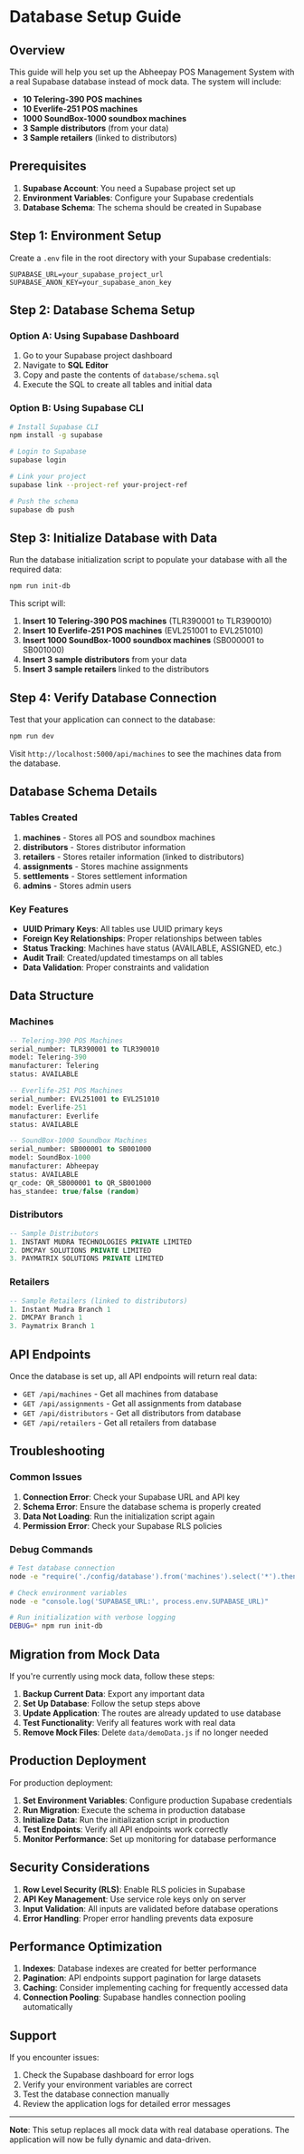 # Database Setup Guide

## Overview

This guide will help you set up the Abheepay POS Management System with a real Supabase database instead of mock data. The system will include:

- **10 Telering-390 POS machines**
- **10 Everlife-251 POS machines**  
- **1000 SoundBox-1000 soundbox machines**
- **3 Sample distributors** (from your data)
- **3 Sample retailers** (linked to distributors)

## Prerequisites

1. **Supabase Account**: You need a Supabase project set up
2. **Environment Variables**: Configure your Supabase credentials
3. **Database Schema**: The schema should be created in Supabase

## Step 1: Environment Setup

Create a `.env` file in the root directory with your Supabase credentials:

```env
SUPABASE_URL=your_supabase_project_url
SUPABASE_ANON_KEY=your_supabase_anon_key
```

## Step 2: Database Schema Setup

### Option A: Using Supabase Dashboard

1. Go to your Supabase project dashboard
2. Navigate to **SQL Editor**
3. Copy and paste the contents of `database/schema.sql`
4. Execute the SQL to create all tables and initial data

### Option B: Using Supabase CLI

```bash
# Install Supabase CLI
npm install -g supabase

# Login to Supabase
supabase login

# Link your project
supabase link --project-ref your-project-ref

# Push the schema
supabase db push
```

## Step 3: Initialize Database with Data

Run the database initialization script to populate your database with all the required data:

```bash
npm run init-db
```

This script will:

1. **Insert 10 Telering-390 POS machines** (TLR390001 to TLR390010)
2. **Insert 10 Everlife-251 POS machines** (EVL251001 to EVL251010)
3. **Insert 1000 SoundBox-1000 soundbox machines** (SB000001 to SB001000)
4. **Insert 3 sample distributors** from your data
5. **Insert 3 sample retailers** linked to the distributors

## Step 4: Verify Database Connection

Test that your application can connect to the database:

```bash
npm run dev
```

Visit `http://localhost:5000/api/machines` to see the machines data from the database.

## Database Schema Details

### Tables Created

1. **machines** - Stores all POS and soundbox machines
2. **distributors** - Stores distributor information
3. **retailers** - Stores retailer information (linked to distributors)
4. **assignments** - Stores machine assignments
5. **settlements** - Stores settlement information
6. **admins** - Stores admin users

### Key Features

- **UUID Primary Keys**: All tables use UUID primary keys
- **Foreign Key Relationships**: Proper relationships between tables
- **Status Tracking**: Machines have status (AVAILABLE, ASSIGNED, etc.)
- **Audit Trail**: Created/updated timestamps on all tables
- **Data Validation**: Proper constraints and validation

## Data Structure

### Machines

```sql
-- Telering-390 POS Machines
serial_number: TLR390001 to TLR390010
model: Telering-390
manufacturer: Telering
status: AVAILABLE

-- Everlife-251 POS Machines  
serial_number: EVL251001 to EVL251010
model: Everlife-251
manufacturer: Everlife
status: AVAILABLE

-- SoundBox-1000 Soundbox Machines
serial_number: SB000001 to SB001000
model: SoundBox-1000
manufacturer: Abheepay
status: AVAILABLE
qr_code: QR_SB000001 to QR_SB001000
has_standee: true/false (random)
```

### Distributors

```sql
-- Sample Distributors
1. INSTANT MUDRA TECHNOLOGIES PRIVATE LIMITED
2. DMCPAY SOLUTIONS PRIVATE LIMITED  
3. PAYMATRIX SOLUTIONS PRIVATE LIMITED
```

### Retailers

```sql
-- Sample Retailers (linked to distributors)
1. Instant Mudra Branch 1
2. DMCPAY Branch 1
3. Paymatrix Branch 1
```

## API Endpoints

Once the database is set up, all API endpoints will return real data:

- `GET /api/machines` - Get all machines from database
- `GET /api/assignments` - Get all assignments from database
- `GET /api/distributors` - Get all distributors from database
- `GET /api/retailers` - Get all retailers from database

## Troubleshooting

### Common Issues

1. **Connection Error**: Check your Supabase URL and API key
2. **Schema Error**: Ensure the database schema is properly created
3. **Data Not Loading**: Run the initialization script again
4. **Permission Error**: Check your Supabase RLS policies

### Debug Commands

```bash
# Test database connection
node -e "require('./config/database').from('machines').select('*').then(console.log)"

# Check environment variables
node -e "console.log('SUPABASE_URL:', process.env.SUPABASE_URL)"

# Run initialization with verbose logging
DEBUG=* npm run init-db
```

## Migration from Mock Data

If you're currently using mock data, follow these steps:

1. **Backup Current Data**: Export any important data
2. **Set Up Database**: Follow the setup steps above
3. **Update Application**: The routes are already updated to use database
4. **Test Functionality**: Verify all features work with real data
5. **Remove Mock Files**: Delete `data/demoData.js` if no longer needed

## Production Deployment

For production deployment:

1. **Set Environment Variables**: Configure production Supabase credentials
2. **Run Migration**: Execute the schema in production database
3. **Initialize Data**: Run the initialization script in production
4. **Test Endpoints**: Verify all API endpoints work correctly
5. **Monitor Performance**: Set up monitoring for database performance

## Security Considerations

1. **Row Level Security (RLS)**: Enable RLS policies in Supabase
2. **API Key Management**: Use service role keys only on server
3. **Input Validation**: All inputs are validated before database operations
4. **Error Handling**: Proper error handling prevents data exposure

## Performance Optimization

1. **Indexes**: Database indexes are created for better performance
2. **Pagination**: API endpoints support pagination for large datasets
3. **Caching**: Consider implementing caching for frequently accessed data
4. **Connection Pooling**: Supabase handles connection pooling automatically

## Support

If you encounter issues:

1. Check the Supabase dashboard for error logs
2. Verify your environment variables are correct
3. Test the database connection manually
4. Review the application logs for detailed error messages

---

**Note**: This setup replaces all mock data with real database operations. The application will now be fully dynamic and data-driven. 
